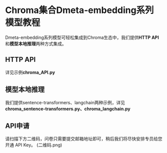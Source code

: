 # Chroma集合Dmeta-embedding系列模型教程

Dmeta-embedding系列模型可轻松集成到Chroma生态中，我们提供**HTTP API**和**模型本地推理**两种方式集成。

## HTTP API
详见示例**chroma_API.py**

## 模型本地推理
我们提供sentence-transformers、langchain两种示例，详见**chroma_sentence-transformers.py、chroma_langchain.py**

## API申请
请扫描下方二维码，问卷只需要提交邮箱地址即可，稍后我们将尽快安排专员给您开通 API Key。
(二维码.png)